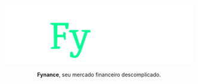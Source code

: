 <p style="text-align:center">
<img src="./public/fynance.svg">
</p>
<p style="text-align:center">
<strong>Fynance</strong>, seu mercado financeiro descomplicado.
</p>